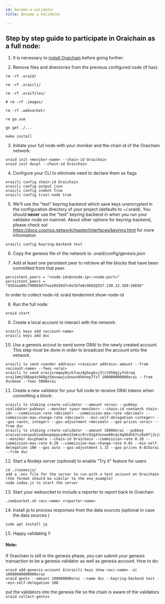 ```yaml
---
id: become-a-validator
title: Become a Validator

---
```


## Step by step guide to participate in Oraichain as a full node:


1. It is necessary to [install Oraichain](https://docs.orai.io/docs/developers/oraichainInstallation) before going further.

2. Remove files and directories from the previous configured node (if has):

```
rm -rf .oraid/

rm -rf .oraicli/

rm -rf .oraifiles/

# rm -rf .images/

rm -rf .websocket/

rm go.sum

go get ./...

make install

```

3. Initiate your full node with your moniker and the chain id of the Oraichain network:

```
oraid init <moniker-name> --chain-id Oraichain
oraid init ducpl --chain-id Oraichain
```

4. Configure your CLI to eliminate need to declare them as flags
```
oraicli config chain-id Oraichain
oraicli config output json
oraicli config indent true
oraicli config trust-node true
```

5.  We'll use the "test" keyring backend which save keys unencrypted in the configuration directory of your project (defaults to ~/.oraid). You should **never** use the "test" keyring backend in when you run your validator node on mainnet. About other options for keyring-backend, please check out https://docs.cosmos.network/master/interfaces/keyring.html for more information
```
oraicli config keyring-backend test
```

6. Copy the genesis file of the network to .oraid/config/genesis.json

7. Add at least one persistent peer to retrieve all the blocks that have been committed from that peer.

```
persistent_peers = "<node-id>@<node-ip>:<node-port>"
persistent_peers = "91b3aa80c7900b9d7fea28d30d7c6e35fe0c9b02@157.230.22.169:26656"
```
In order to collect node-id: oraid tendermint show-node-id

8. Run the full node:

```
oraid start
```

9. Create a local account to interact with the network:

```
oraicli keys add <account-name>
oraicli keys add duc
```

10. Use a genesis accout to send some ORAI to the newly created account. This step must be done in order to broadcast the account onto the network.

```
oraicli tx send <sender address> <receiver address> amount --from <account-name> --fees <orai>
oraicli tx send orai1xrmqwy0ssk7uxz4p5egkvj3lct958qjyfn5raq orai1mmj588ap4z948gz5mxuwwju3nwsn9hkhep7fz7 100000000000orai --from ducbean --fees 5000orai
```

11. Create a new validator for your full node to receive ORAI tokens when committing a block:

```
oraicli tx staking create-validator --amount <orai> --pubkey <validator-pubkey> --moniker <your-moniker> --chain-id <network chain-id> --commission-rate <decimal> --commission-max-rate <decimal> --commission-max-change-rate <decimal> --min-self-delegation <integer> --gas <auto, integer> --gas-adjustment <decimal> --gas-prices <orai> --from duc
oraicli tx staking create-validator --amount 10000orai --pubkey oraivalconspub1addwnpepqvydmv22mkzc9rc92g43unew08cmj4q46dhk7vz0a9fj2xjsjn2lvqj0dfr --moniker ducphamle --chain-id Oraichain --commission-rate 0.10 --commission-max-rate 0.20 --commission-max-change-rate 0.01 --min-self-delegation 100 --gas auto --gas-adjustment 1.15 --gas-prices 0.025orai --from duc
```

12. Start a Nodejs server (optional) to enable "Try it" feature for users
```
cd ./cosmosjs/
add a .env file for the server to run with a test account on Oraichain (the format should be similar to the env_example)
node index.js to start the server
```

13. Start your websocket to include a reporter to report back to Oraichain
```
./websocket.sh <acc-name> <reporter-name>
```

14. Install jq to process responses from the data sources (optional in case the data sources )

```
sudo apt install jq
```

15. Happy validating !!

#### Note:

If Oraichain is still in the genesis phase, you can submit your genesis transaction to be a genesis validator as well as genesis account. How to do:

```
oraid add-genesis-account $(oraicli keys show <acc-name> -a) 10000000000000orai
oraid gentx --amount 100000000orai --name duc --keyring-backend test --min-self-delegation 100
```

put the validators into the genesis file so the chain is aware of the validators
`oraid collect-gentxs`